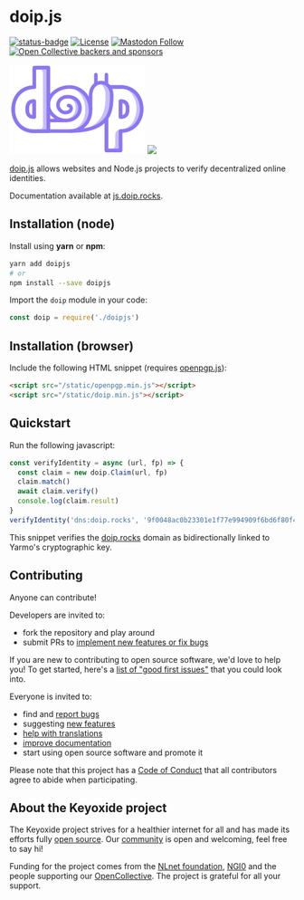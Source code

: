 # doip.js

[![status-badge](https://ci.codeberg.org/api/badges/5907/status.svg)](https://ci.codeberg.org/repos/5907)
[![License](https://img.shields.io/badge/license-Apache--2.0-blue?style=flat)](https://codeberg.org/keyoxide/doipjs/src/branch/main/LICENSE)
[![Mastodon Follow](https://img.shields.io/mastodon/follow/247838?domain=https%3A%2F%2Ffosstodon.org&style=flat)](https://fosstodon.org/@keyoxide)
[![Open Collective backers and sponsors](https://img.shields.io/opencollective/all/keyoxide?style=flat)](https://opencollective.com/keyoxide)

![](static/doip.png)
![](doip.png)

[doip.js](https://codeberg.org/keyoxide/doipjs) allows websites and Node.js projects to verify decentralized online
identities.

Documentation available at [js.doip.rocks](https://js.doip.rocks).

## Installation (node)

Install using **yarn** or **npm**:

```bash
yarn add doipjs
# or
npm install --save doipjs
```

Import the `doip` module in your code:

```javascript
const doip = require('./doipjs')
```

## Installation (browser)

Include the following HTML snippet (requires [openpgp.js](https://openpgpjs.org/)):

```html
<script src="/static/openpgp.min.js"></script>
<script src="/static/doip.min.js"></script>
```

## Quickstart

Run the following javascript:

```javascript
const verifyIdentity = async (url, fp) => {
  const claim = new doip.Claim(url, fp)
  claim.match()
  await claim.verify()
  console.log(claim.result)
}
verifyIdentity('dns:doip.rocks', '9f0048ac0b23301e1f77e994909f6bd6f80f485d')
```

This snippet verifies the [doip.rocks](https://doip.rocks) domain as
bidirectionally linked to Yarmo's cryptographic key.

## Contributing

Anyone can contribute!

Developers are invited to:

- fork the repository and play around
- submit PRs to [implement new features or fix bugs](https://codeberg.org/keyoxide/doipjs/issues)

If you are new to contributing to open source software, we'd love to help you! To get started, here's a [list of "good first issues"](https://codeberg.org/keyoxide/doipjs/issues?q=&type=all&state=open&labels=183598) that you could look into.

Everyone is invited to:

- find and [report bugs](https://codeberg.org/keyoxide/doipjs/issues/new/choose)
- suggesting [new features](https://codeberg.org/keyoxide/doipjs/issues/new/choose)
- [help with translations](https://translate.codeberg.org/projects/keyoxide/)
- [improve documentation](https://codeberg.org/keyoxide/keyoxide-docs)
- start using open source software and promote it

Please note that this project has a [Code of Conduct](https://codeberg.org/keyoxide/web/src/branch/main/CODE_OF_CONDUCT.md) that all contributors agree to abide when participating.

## About the Keyoxide project

The Keyoxide project strives for a healthier internet for all and has made its efforts fully [open source](https://codeberg.org/keyoxide). Our [community](https://docs.keyoxide.org/community/) is open and welcoming, feel free to say hi!

Funding for the project comes from the [NLnet foundation](https://nlnet.nl/), [NGI0](https://www.ngi.eu/) and the people supporting our [OpenCollective](https://opencollective.com/keyoxide). The project is grateful for all your support.
